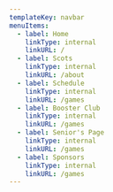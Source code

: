 ```yaml
---
templateKey: navbar
menuItems:
  - label: Home
    linkType: internal
    linkURL: /
  - label: Scots
    linkType: internal
    linkURL: /about
  - label: Schedule
    linkType: internal
    linkURL: /games
  - label: Booster Club
    linkType: internal
    linkURL: /games
  - label: Senior's Page 
    linkType: internal
    linkURL: /games
  - label: Sponsors
    linkType: internal
    linkURL: /games
---
```


